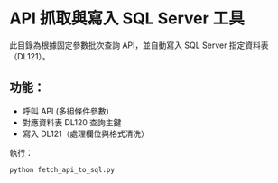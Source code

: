 # API 抓取與寫入 SQL Server 工具

此目錄為根據固定參數批次查詢 API，並自動寫入 SQL Server 指定資料表（DL121）。

## 功能：
- 呼叫 API (多組條件參數)
- 對應資料表 DL120 查詢主鍵
- 寫入 DL121（處理欄位與格式清洗）

執行：
```bash
python fetch_api_to_sql.py
```
